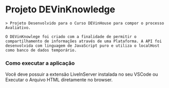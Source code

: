 # Projeto DEVinKnowledge 

```
> Projeto Desenvolvido para o Curso DEVinHouse para compor o processo Avaliativo.

O DEVinKnowlege foi criado com a finalidade de permitir o compartilhamento de informações através de uma Plataforma. A API foi desenvolvida com linguagem de JavaScript puro e utiliza o localHost como banco de dados temporário.
```
### Como executar a aplicação

Você deve possuir a extensão LiveInServer instalada no seu VSCode ou Executar o Arquivo HTML diretamente no browser.
